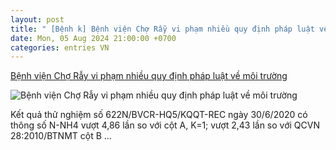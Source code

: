 ```yaml
---
layout: post
title: " [Bệnh k] Bệnh viện Chợ Rẫy vi phạm nhiều quy định pháp luật về môi trường"
date: Mon, 05 Aug 2024 21:00:00 +0700
categories: entries VN
---
```

[Bệnh viện Chợ Rẫy vi phạm nhiều quy định pháp luật về môi trường](https://thanhtra.com.vn/thanh-tra/ket-luan-thanh-tra/benh-vien-cho-ray-vi-pham-nhieu-quy-dinh-phap-luat-ve-moi-truong-228775.html)

![Bệnh viện Chợ Rẫy vi phạm nhiều quy định pháp luật về môi trường](https://thanhtra.com.vn/data/images/0/2024/08/04/thaihai/moi-hoat-dong-tai-be.jpg?w=800)

Kết quả thử nghiệm số 622N/BVCR-HQ5/KQQT-REC ngày 30/6/2020 có thông số N-NH4 vượt 4,86 lần so với cột A, K=1; vượt 2,43 lần so với QCVN 28:2010/BTNMT cột B ...

